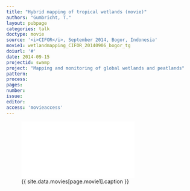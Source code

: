 ```yaml
---
title: "Hybrid mapping of tropical wetlands (movie)"
authors: "Gumbricht, T."
layout: pubpage
categories: talk
doctype: movie
source: '<i>CIFOR</i>, September 2014, Bogor, Indonesia'
movie1: wetlandmapping_CIFOR_20140906_bogor_tg
doiurl: '#'
date: 2014-09-15
projectid: swamp
project: "Mapping and monitoring of global wetlands and peatlands"
pattern:
process:
pages:
number:
issue:
editor:
access: 'movieaccess'
---
```

<figure>
<iframe src="{{ site.commonurl }}/movies/{{ site.data.movies[page.movie1].file }}" width="{{ site.data.movies[page.movie1].width }}" height="{{ site.data.movies[page.movie1].height }}" frameborder="0">
</iframe>
<figcaption> {{ site.data.movies[page.movie1].caption }} </figcaption>
</figure>
